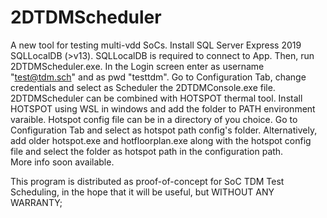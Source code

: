 # 2DTDMScheduler
A new tool for testing multi-vdd SoCs.
Install SQL Server Express 2019 SQLLocalDB (>v13).
SQLLocalDB is required to connect to App.
Then, run 2DTDMScheduler.exe. In the Login screen enter as username "test@tdm.sch" and as pwd "testtdm". 
Go to Configuration Tab, change credentials and select as Scheduler the 2DTDMConsole.exe file.
2DTDMScheduler can be combined with HOTSPOT thermal tool. Install HOTSPOT using WSL in windows and add the folder to PATH environment varaible.
Hotspot config file can be in a directory of you choice. Go to Configuration Tab and select as hotspot path config's folder.
Alternatively, add older hotspot.exe and hotfloorplan.exe along with the hotspot config file and select the folder as hotspot path in the configuration path.    
More info soon available.

This program is distributed as proof-of-concept for SoC TDM Test Scheduling, in the hope that it will be useful,
but WITHOUT ANY WARRANTY;

